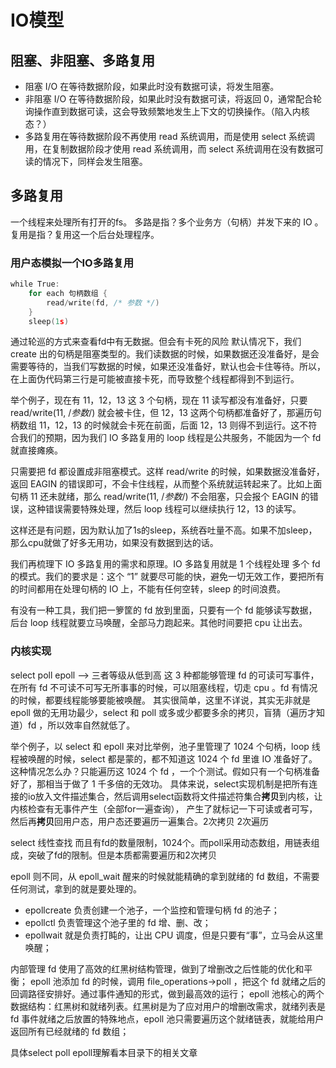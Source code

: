 # IO模型
## 阻塞、非阻塞、多路复用
- 阻塞 I/O 在等待数据阶段，如果此时没有数据可读，将发生阻塞。
- 非阻塞 I/O 在等待数据阶段，如果此时没有数据可读，将返回 0，通常配合轮询操作直到数据可读，这会导致频繁地发生上下文的切换操作。（陷入内核态？）
- 多路复用在等待数据阶段不再使用 read 系统调用，而是使用 select 系统调用，在复制数据阶段才使用 read 系统调用，而 select 系统调用在没有数据可读的情况下，同样会发生阻塞。



## 多路复用
一个线程来处理所有打开的fs。
多路是指？多个业务方（句柄）并发下来的 IO 。
复用是指？复用这一个后台处理程序。

### 用户态模拟一个IO多路复用
```GO
while True:
    for each 句柄数组 {
        read/write(fd, /* 参数 */)
    }
    sleep(1s)
```
通过轮巡的方式来查看fd中有无数据。但会有卡死的风险
默认情况下，我们 create 出的句柄是阻塞类型的。我们读数据的时候，如果数据还没准备好，是会需要等待的，当我们写数据的时候，如果还没准备好，默认也会卡住等待。所以，在上面伪代码第三行是可能被直接卡死，而导致整个线程都得到不到运行。

举个例子，现在有 11，12，13 这 3 个句柄，现在 11 读写都没有准备好，只要 read/write(11, /*参数*/) 就会被卡住，但 12，13 这两个句柄都准备好了，那遍历句柄数组 11，12，13 的时候就会卡死在前面，后面 12，13 则得不到运行。这不符合我们的预期，因为我们 IO 多路复用的 loop 线程是公共服务，不能因为一个 fd 就直接瘫痪。

只需要把 fd 都设置成非阻塞模式。这样 read/write 的时候，如果数据没准备好，返回 EAGIN 的错误即可，不会卡住线程，从而整个系统就运转起来了。比如上面句柄 11 还未就绪，那么 read/write(11, /*参数*/) 不会阻塞，只会报个 EAGIN 的错误，这种错误需要特殊处理，然后 loop 线程可以继续执行 12，13 的读写。

这样还是有问题，因为默认加了1s的sleep，系统吞吐量不高。如果不加sleep，那么cpu就做了好多无用功，如果没有数据到达的话。

我们再梳理下 IO 多路复用的需求和原理。IO 多路复用就是 1 个线程处理 多个 fd 的模式。我们的要求是：这个 “1” 就要尽可能的快，避免一切无效工作，要把所有的时间都用在处理句柄的 IO 上，不能有任何空转，sleep 的时间浪费。

有没有一种工具，我们把一箩筐的 fd 放到里面，只要有一个 fd 能够读写数据，后台 loop 线程就要立马唤醒，全部马力跑起来。其他时间要把 cpu 让出去。

### 内核实现
select poll epoll  --> 三者等级从低到高
这 3 种都能够管理 fd 的可读可写事件，在所有 fd 不可读不可写无所事事的时候，可以阻塞线程，切走 cpu 。fd 有情况的时候，都要线程能够要能被唤醒。
其实很简单，这里不详说，其实无非就是 epoll 做的无用功最少，select 和 poll 或多或少都要多余的拷贝，盲猜（遍历才知道）fd ，所以效率自然就低了。

举个例子，以 select 和 epoll 来对比举例，池子里管理了 1024 个句柄，loop 线程被唤醒的时候，select 都是蒙的，都不知道这 1024 个 fd 里谁 IO 准备好了。这种情况怎么办？只能遍历这 1024 个 fd ，一个个测试。假如只有一个句柄准备好了，那相当于做了 1 千多倍的无效功。
具体来说，select实现机制是把所有连接的io放入文件描述集合，然后调用select函数将文件描述符集合**拷贝**到内核，让内核检查有无事件产生（全部for一遍查询）， 产生了就标记一下可读或者可写，然后再**拷贝**回用户态，用户态还要遍历一遍集合。2次拷贝 2次遍历

select 线性查找 而且有fd的数量限制，1024个。而poll采用动态数组，用链表组成，突破了fd的限制。但是本质都需要遍历和2次拷贝

epoll 则不同，从 epoll_wait 醒来的时候就能精确的拿到就绪的 fd 数组，不需要任何测试，拿到的就是要处理的。

* epollcreate 负责创建一个池子，一个监控和管理句柄 fd 的池子；
* epollctl 负责管理这个池子里的 fd 增、删、改；
* epollwait 就是负责打盹的，让出 CPU 调度，但是只要有“事”，立马会从这里唤醒；

内部管理 fd 使用了高效的红黑树结构管理，做到了增删改之后性能的优化和平衡；
epoll 池添加 fd 的时候，调用 file_operations->poll ，把这个 fd 就绪之后的回调路径安排好。通过事件通知的形式，做到最高效的运行；
epoll 池核心的两个数据结构：红黑树和就绪列表。红黑树是为了应对用户的增删改需求，就绪列表是 fd 事件就绪之后放置的特殊地点，epoll 池只需要遍历这个就绪链表，就能给用户返回所有已经就绪的 fd 数组；

具体select poll epoll理解看本目录下的相关文章